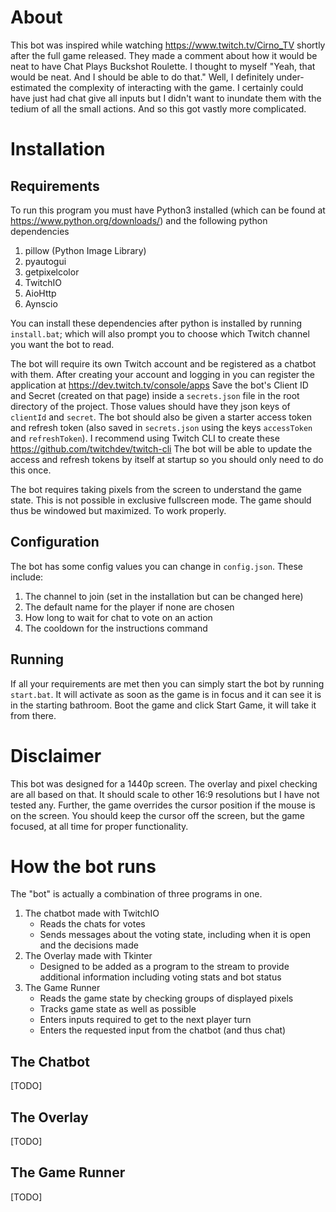 # About
This bot was inspired while watching https://www.twitch.tv/Cirno_TV shortly after the full game released. They made a comment about how it would be neat to have Chat Plays Buckshot Roulette. 
I thought to myself "Yeah, that would be neat. And I should be able to do that."
Well, I definitely under-estimated the complexity of interacting with the game. I certainly could have just had chat give all inputs but I didn't want to inundate them with the tedium of all the small actions. And so this got vastly more complicated.


# Installation
## Requirements
To run this program you must have Python3 installed (which can be found at https://www.python.org/downloads/) and the following python dependencies

1. pillow (Python Image Library)
2. pyautogui
3. getpixelcolor
4. TwitchIO
5. AioHttp
6. Aynscio

You can install these dependencies after python is installed by running `install.bat`; which will also prompt you to choose which Twitch channel you want the bot to read.

The bot will require its own Twitch account and be registered as a chatbot with them. After creating your account and logging in you can register the application at 
 https://dev.twitch.tv/console/apps
Save the bot's Client ID and Secret (created on that page) inside a `secrets.json` file in the root directory of the project. Those values should have they json keys of `clientId` and `secret`.
The bot should also be given a starter access token and refresh token (also saved in `secrets.json` using the keys `accessToken` and `refreshToken`). I recommend using Twitch CLI to create these 
https://github.com/twitchdev/twitch-cli
The bot will be able to update the access and refresh tokens by itself at startup so you should only need to do this once. 

The bot requires taking pixels from the screen to understand the game state. This is not possible in exclusive fullscreen mode. The game should thus be windowed but maximized. To work properly.

## Configuration

The bot has some config values you can change in `config.json`. 
These include:
1. The channel to join (set in the installation but can be changed here)
2. The default name for the player if none are chosen
3. How long to wait for chat to vote on an action
4. The cooldown for the instructions command

## Running 
If all your requirements are met then you can simply start the bot by running `start.bat`. It will activate as soon as the game is in focus and it can see it is in the starting bathroom. Boot the game and click Start Game, it will take it from there.

# Disclaimer
This bot was designed for a 1440p screen. The overlay and pixel checking are all based on that. It should scale to other 16:9 resolutions but I have not tested any. 
Further, the game overrides the cursor position if the mouse is on the screen. You should keep the cursor off the screen, but the game focused, at all time for proper functionality. 

# How the bot runs
The "bot" is actually a combination of three programs in one. 
1. The chatbot made with TwitchIO
	- Reads the chats for votes
	- Sends messages about the voting state, including when it is open and the decisions made
2. The Overlay made with Tkinter
	- Designed to be added as a program to the stream to provide additional information including voting stats and bot status
3. The Game Runner
	- Reads the game state by checking groups of displayed pixels
	- Tracks game state as well as possible
	- Enters inputs required to get to the next player turn
	- Enters the requested input from the chatbot (and thus chat)

## The Chatbot

[TODO]

## The Overlay

[TODO]

## The Game Runner

[TODO]